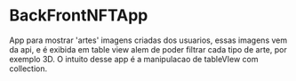 # BackFrontNFTApp

App para mostrar 'artes' imagens criadas dos usuarios, essas imagens vem da api, e é exibida em table view alem de poder filtrar cada tipo de arte, por exemplo 3D. O intuito desse app é a manipulacao de tableVIew com collection.
